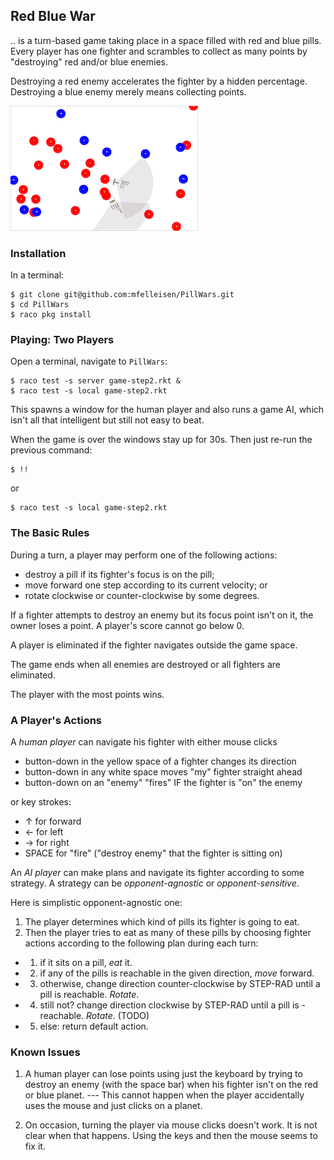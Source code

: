 ## Red Blue War 

.. is a turn-based game taking place in a space filled with red and blue pills.
Every player has one fighter and scrambles to collect as many points by
"destroying" red and/or blue enemies.

Destroying a red enemy accelerates the fighter by a hidden percentage.
Destroying a blue enemy merely means collecting points. 

![demo img](Resources/demo.png)

### Installation

In a terminal: 

```
$ git clone git@github.com:mfelleisen/PillWars.git
$ cd PillWars
$ raco pkg install
```

### Playing: Two Players

Open a terminal, navigate to `PillWars`:

```
$ raco test -s server game-step2.rkt &
$ raco test -s local game-step2.rkt
```
This spawns a window for the human player and also runs a game AI,
which isn't all that intelligent but still not easy to beat. 

When the game is over the windows stay up for 30s. Then just re-run
the previous command:  

```
$ !!
```

or

```
$ raco test -s local game-step2.rkt
```

### The Basic Rules 

During a turn, a player may perform one of the following actions:

- destroy a pill if its fighter's focus is on the pill;
- move forward one step according to its current velocity; or
- rotate clockwise or counter-clockwise by some degrees. 

If a fighter attempts to destroy an enemy but its focus point isn't on it, the
owner loses a point. A player's score cannot go below 0. 

A player is eliminated if the fighter navigates outside the game space.

The game ends when all enemies are destroyed or all fighters are eliminated.

The player with the most points wins.

### A Player's Actions

A _human player_ can navigate his fighter with either mouse clicks

- button-down in the yellow space of a fighter changes its direction
- button-down in any white space moves "my" fighter straight ahead
- button-down on an "enemy" "fires" IF the fighter is "on" the enemy 

or key strokes:

- ↑ for forward
- ← for left
- → for right
- SPACE for "fire" ("destroy enemy" that the fighter is sitting on)

An _AI player_ can make plans and navigate its fighter according to some
strategy. A strategy can be _opponent-agnostic_ or _opponent-sensitive_.

Here is simplistic opponent-agnostic one:

1. The player determines which kind of pills its fighter is going to eat.
2. Then the player tries to eat as many of these pills by choosing fighter
   actions according to the following plan during each turn: 
  
  - 1. if it sits on a pill, _eat_ it. 
  - 2. if any of the pills is reachable in the given direction, _move_ forward.
  - 3. otherwise, change direction counter-clockwise by STEP-RAD until a pill is reachable. _Rotate_.
  - 4. still not? change direction clockwise by STEP-RAD until a pill is - reachable. _Rotate_. (TODO)
  - 5. else: return default action. 


### Known Issues

1. A human player can lose points using just the keyboard by trying to
   destroy an enemy (with the space bar) when his fighter isn't on the
   red or blue planet. --- This cannot happen when the player
   accidentally uses the mouse and just clicks on a planet.

2. On occasion, turning the player via mouse clicks doesn't work.
   It is not clear when that happens. Using the keys and then the
   mouse seems to fix it. 

